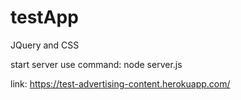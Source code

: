# testApp
JQuery and CSS

start server use command: node server.js

link: https://test-advertising-content.herokuapp.com/
